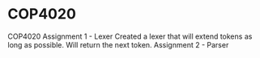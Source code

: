# COP4020
COP4020
Assignment 1 - Lexer
Created a lexer that will extend tokens as long as possible. Will return the next token.
Assignment 2 - Parser
